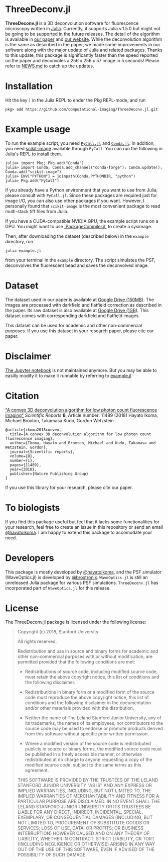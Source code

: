 # ThreeDeconv.jl

**ThreeDeconv.jl** is a 3D deconvolution software for fluorescence microscopy written in [Julia](https://julialang.org). Currently, it supports Julia v.1.5.0 but might not be going to be supported in the future releases.
The detail of the algorithm is available in [our paper](https://www.nature.com/articles/s41598-018-29768-x#Sec21) and [our website](http://www.computationalimaging.org/publications/2d-deconvolution-for-low-photon-count-fluorescence-imaging-scientific-reports-2019/).
While the deconvolution algorithm is the same as described in the paper, we made some improvements in our software along with the major update of Julia and related packages. Thanks to this update, this package is significantly faster than the speed reported on the paper and deconvoles a 256 x 256 x 57 image in 5 seconds!  Please refer to [NEWS.md](NEWS.md) to catch up the updates.

# Installation
Hit the key `]` in the Julia REPL to ender the Pkg REPL-mode, and run

```julia-repl
pkg> add https://github.com/computational-imaging/ThreeDeconv.jl.git
```

# Example usage
To run the example script, you need [`PyCall.jl`](https://github.com/JuliaPy/PyCall.jl) and [`Conda.jl`](https://github.com/JuliaPy/Conda.jl). In addition, you need [scikit-image](https://scikit-image.org/) available through `PyCall`. You can run the following in Julia's REPL to install them.
```julia-repl
julia> import Pkg; Pkg.add("Conda")
julia> import Conda; Conda.add_channel("conda-forge"); Conda.update(); Conda.add("scikit-image")
julia> ENV["PYTHON"] = joinpath(Conda.PYTHONDIR, "python")
julia> Pkg.add("PyCall")
```
If you already have a Python environment that you want to use from Julia, please consult with `PyCall.jl`.
Since these packages are required just for image I/O, you can also use other packages if you want.
However, I personally found that `scikit-image` is the most convenient package to read multi-stack tiff files from Julia.

If you have a CUDA-compatible NVIDIA GPU, the example script runs on a GPU. You might want to use [`PackageCompiler.jl'](https://julialang.github.io/PackageCompiler.jl/dev/examples/plots/) to create a sysimage.

Then, after downloading the dataset (described below) in the `example` directory, run
```
julia example.jl
```
from your terminal in the `example` directory. The script simulates the PSF, deconvolves the fluorescent bead and saves the deconvolved image.

# Dataset
The dataset used in our paper is available at [Google Drive (150MB)](https://drive.google.com/a/stanford.edu/file/d/1lWlvngb5iJkToFKLSA3N1FuScVPTe-42/view?usp=sharing).
The images are processed with darkfield and flatfield correction as described in the paper. Its raw dataset is also available at [Google Drive (1GB)](https://drive.google.com/a/stanford.edu/file/d/1pg_OG5GxjcKMSvwi4Si0HTyWT0XCW4Kt/view?usp=sharing).
This dataset comes with corresponding darkfield and flatfield images.

This dataset can be used for academic and other non-commercial purposes.
If you use this dataset in your research paper, please cite our paper.

# Disclaimer
[The Jupyter notebook](example/Example.ipynb) is not maintained anymore. But you may be able to easilly modify it to make it runnable by referring to [example.jl](example/example.jl)

# Citation
["A convex 3D deconvolution algorithm for low photon count fluorescence imaging"](https://www.nature.com/articles/s41598-018-29768-x#Sec21)
_Scientific Reports_ **8**, Article number: 11489 (2018)
Hayato Ikoma, Michael Broxton, Takamasa Kudo, Gordon Wetzstein

```
@article{ikoma2018convex,
  title={A convex 3D deconvolution algorithm for low photon count fluorescence imaging},
  author={Ikoma, Hayato and Broxton, Michael and Kudo, Takamasa and Wetzstein, Gordon},
  journal={Scientific reports},
  volume={8},
  number={1},
  pages={11489},
  year={2018},
  publisher={Nature Publishing Group}
}
```

If you use this library for your research, please cite our paper.


# To biologists

If you find this package useful but feel that it lacks some functionalities for your research, feel free to create an issue in this repository or send an email [@hayatoikoma](https://github.com/hayatoikoma). I am happy to extend this package to accomodate your need.

# Developers
This package is mostly developed by [@hayatoikoma](https://github.com/hayatoikoma), and the PSF simulator (WaveOptics.jl) is developed by [@broxtronix](https://github.com/broxtronix).
`WaveOptics.jl` is still an unreleased Julia package for various PSF simulations.
`ThreeDeconv.jl` has incorporated part of `WaveOptics.jl` for this release.


# License
The ThreeDeconv.jl package is licensed under the following license:

> Copyright (c) 2018, Stanford University
>
> All rights reserved.
>
> Redistribution and use in source and binary forms for academic and other non-commercial purposes with or without modification, are permitted provided that the following conditions are met:
>
> * Redistributions of source code, including modified source code, must retain the above copyright notice, this list of conditions and the following disclaimer.
>
> * Redistributions in binary form or a modified form of the source code must reproduce the above copyright notice, this list of conditions and the following disclaimer in the documentation and/or other materials provided with the distribution.
>
> * Neither the name of The Leland Stanford Junior University, any of its trademarks, the names of its employees, nor contributors to the source code may be used to endorse or promote products derived from this software without specific prior written permission.
>
> * Where a modified version of the source code is redistributed publicly in source or binary forms, the modified source code must be published in a freely accessible manner, or otherwise redistributed at no charge to anyone requesting a copy of the modified source code, subject to the same terms as this agreement.
>
> THIS SOFTWARE IS PROVIDED BY THE TRUSTEES OF THE LELAND STANFORD JUNIOR UNIVERSITY "AS IS" AND ANY EXPRESS OR IMPLIED WARRANTIES, INCLUDING, BUT NOT LIMITED TO, THE IMPLIED WARRANTIES OF MERCHANTABILITY AND FITNESS FOR A PARTICULAR PURPOSE ARE DISCLAIMED. IN NO EVENT SHALL THE LELAND STANFORD JUNIOR UNIVERSITY OR ITS TRUSTEES BE LIABLE FOR ANY DIRECT, INDIRECT, INCIDENTAL, SPECIAL, EXEMPLARY, OR CONSEQUENTIAL DAMAGES (INCLUDING, BUT NOT LIMITED TO, PROCUREMENT OF SUBSTITUTE GOODS OR SERVICES; LOSS OF USE, DATA, OR PROFITS; OR BUSINESS INTERRUPTION) HOWEVER CAUSED AND ON ANY THEORY OF LIABILITY, WHETHER IN CONTRACT, STRICT LIABILITY, OR TORT (INCLUDING NEGLIGENCE OR OTHERWISE) ARISING IN ANY WAY OUT OF THE USE OF THIS SOFTWARE, EVEN IF ADVISED OF THE POSSIBILITY OF SUCH DAMAGE.
